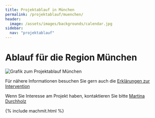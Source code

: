```yaml
---
title: Projektablauf in München
permalink: /projektablauf/muenchen/
header:
  image: /assets/images/backgrounds/calendar.jpg
sidebar:
  nav: "projektablauf"
---
```


# **Ablauf für die Region München**

![Grafik zum Projektablauf München](/assets/images/logos/Ablauf_MUC.JPG)

Für nähere Informationen besuchen Sie gern auch die [Erklärungen zur Intervention](http://www.kompass-web/_pages/ueber-die-studie/interventionen.md) 

Wenn Sie Interesse am Projekt haben, kontaktieren Sie bitte [Martina Durchholz](http://www.kompass-forschung.de/team/#Martina+Durchholz%2C+M.+Sc.)

{% include machmit.html %}



